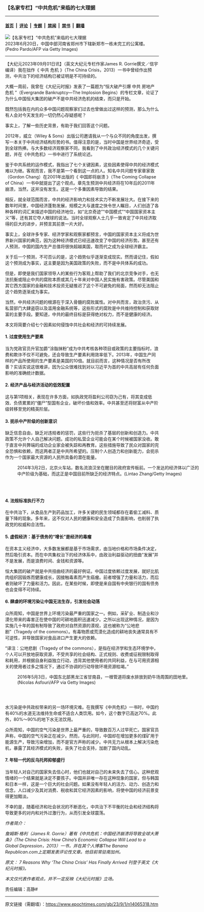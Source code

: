 ### 【名家专栏】“中共危机”来临的七大理据

---

#### [首页](../../../..?n14065318) &nbsp;|&nbsp; [评论](../../../../../epoch-comment?n14065318) &nbsp;|&nbsp; [专题](../../../../../epoch-special?n14065318) &nbsp;|&nbsp; [禁闻](../../../../../epoch-news?n14065318) &nbsp;|&nbsp; [禁书](../../../../../books?n14065318) &nbsp;|&nbsp; [翻墙](https://github.com/gfw-breaker/nogfw/blob/master/README.md?n14065318)


<div><img alt="【名家专栏】“中共危机”来临的七大理据" class="attachment-djy_600_400 size-djy_600_400 wp-post-image" src="https://i.epochtimes.com/assets/uploads/2023/09/id14065326-China-870x522-600x400.jpg"/>
<div class="caption">
 2023年6月20日，中国中部河南省郑州市下辖新郑市一栋未完工的公寓楼。(Pedro Pardo/AFP via Getty Images)
</div></div><hr/><div class="post_content" id="artbody" itemprop="articleBody">
 <!-- article content begin -->
 <p>
  【大纪元2023年09月01日讯】（英文大纪元专栏作家James R. Gorrie撰文／信宇编译）我在拙作《
  <ok href="https://www.epochtimes.com/gb/tag/%E4%B8%AD%E5%85%B1.html">
   中共
  </ok>
  <ok href="https://www.epochtimes.com/gb/tag/%E5%8D%B1%E6%9C%BA.html">
   危机
  </ok>
  》（The China Crisis，2013）一书中曾经作出预测，中共治下的经济结构已被证明是不可持续的。
 </p>
 <p>
  大概一周前，我曾在《大纪元时报》发表了一篇题为“恒大破产引爆
  <ok href="https://www.epochtimes.com/gb/tag/%E4%B8%AD%E5%85%B1.html">
   中共
  </ok>
  房地产
  <ok href="https://www.epochtimes.com/gb/tag/%E5%8D%B1%E6%9C%BA.html">
   危机
  </ok>
  ”（Evergrande Bankruptcy—The Implosion Begins）的专栏文章，论证了为什么中国恒大集团的破产不是中共经济危机的结束，而只是开始。
 </p>
 <p>
  既然包括我在内的众多中国问题观察家们过去也曾做出过这样的预测，那么为什么有人会对今天发生的一切仍然心存疑惑呢？
 </p>
 <p>
  事实上，了解一些历史背景，有助于我们回答这个问题。
 </p>
 <p>
  2012年，威立（Wiley &amp; Sons）出版公司邀请我从一个与众不同的角度出发，撰写一本关于中共经济结构形势的书。值得注意的是，当时中国是世界经济奇迹，受到全球热捧。与大多数经济观察家不同，我看到了中共政治经济模式的几个关键问题，并在《中共危机》一书中进行了系统论述。
 </p>
 <p>
  鉴于中共系统的运作模式，我指出了七个关键因素，这些因素使得中共的经济模式难以为继。客观而言，我不是第一个看到这一点的人。知名中共问题专家章家敦（Gordon Chang）在2001年出版的《
  <span class="mw-page-title-main">
   中国即将崩溃
  </span>
  》（The Coming Collapse of China）一书中就提出了这个观点。章先生预测中共经济将在10年后的2011年崩溃，当然，这并没有发生。这是一个多重因素导致的结果。
 </p>
 <p>
  相反，就全球范围而言，中共的经济影响力和技术实力不断发展壮大。在接下来的数年时间里，中国经济蓬勃发展，规模之大与速度之快令世人瞩目，人们创造了各种各样的词汇来描述中国的经济地位，如“北京奇迹”“中国模式”“中国国家资本主义”等，还有其它夺人眼球的说法。当时全球观察人士几乎一致肯定了中共经济取得的巨大的进步，并预言其前景一片大好。
 </p>
 <p>
  事实上，全球许多专家、经济学家和观察家都预言，中国的国家资本主义将成为世界新兴国家的典范，因为这种经济模式已经迅速改变了中国的经济形势。甚至还有人预测，中国的国内生产总值将很快超越美国，取而代之成为全球经济霸主。
 </p>
 <p>
  关于后一个预测，不可否认的是，这个趋势似乎逐渐变成现实。然而请记住，假如这个预测成为事实，这主要是因为美国政策的失败，而不是中共体系的成功。
 </p>
 <p>
  但是，即使是我们国家领导人的某些行为客观上帮助了我们的北京竞争对手，也无法抗衡或阻止中共的腐败本质或其几十年来对中国人民实施有害政策。尽管美国和其它西方国家的金融和技术投资无疑推迟了这个不可避免的局面，然而却无法阻止这个趋势逐渐成为事实。
 </p>
 <p>
  当然，中共经济问题的根源在于深入骨髓的腐败属性。对中共而言，政治贪污、从私营部门大肆盗窃以及滥用金融系统等，这些形式的腐败是中共维持控制和获取财富的主要手段。要知道，中共的最终目标是获得绝对权力，而不是健康的经济。
 </p>
 <p>
  本文将简要介绍七个因素如何侵蚀中共社会和经济的可持续发展。
 </p>
 <h4>
  1. 过度使用生产要素
 </h4>
 <p>
  当为党政官员升官加爵“涂脂抹粉”成为中共考核各种项目或政策的主要指标时，浪费和欺诈不仅不可避免，还会导致生产要素利用效率低下。2013年，中国生产同样的产品所使用的生产要素是美国的10倍。就目前而言，这种情况是否有所改善？实话实说这很难讲，因为公众很难找到对以习近平为首的中共高层有任何负面影响的准确统计数据。
 </p>
 <h4>
  2. 经济产品与经济活动的低效配置
 </h4>
 <p>
  这与第1项相关，表现在许多方面，如执政党将盈利公司窃为己有，将其变成低效、负债累累的“僵尸”型国有企业，破坏价值和效率。中共甚至还将财富从中产阶级转移至党的精英阶层。
 </p>
 <h4>
  3. 扼杀中产阶级的创新意识
 </h4>
 <p>
  缺乏信息自由，缺乏对违规者的惩罚，这些行为扼杀了基层的创新和创造力。中共政策不允许个人自己解决问题。成功的私营企业可能会在某个时候被国家没收。敢于直言中共弊端的成功企业家会被失踪和再教育。这些措施导致了民众对国家的完全恐惧和依赖，而这两者正是中共所希望的。压制个人创造力和创新能力，会扼杀作为一个国家最大资源的人民所具备的潜在能量。
 </p>
 <figure aria-describedby="caption-attachment-14065328" class="wp-caption aligncenter" id="attachment_14065328" style="width: 600px">
  <ok href=" https://i.epochtimes.com/assets/uploads/2023/09/id14065328-GettyImages-476088475-1200x800-600x400.jpg" rel="noreferrer noopener" target="_blank">
   <img alt="" class="size-large wp-image-14065328" src="https://i.epochtimes.com/assets/uploads/2023/09/id14065328-GettyImages-476088475-1200x800-600x400.jpg"/>
  </ok>
  <br/><figcaption class="wp-caption-text" id="caption-attachment-14065328">
   2014年3月2日，北京火车站，数名流浪汉坐在醒目的政府宣传板前。一个发达的经济体以广泛的中产阶级为基础，而这正是中国目前所缺乏的经济特点。(Lintao Zhang/Getty Images)
  </figcaption><br/>
 </figure><br/>
 <h4>
  4. 法规标准执行不力
 </h4>
 <p>
  在中共治下，从食品生产到药品加工，许多关键的民生领域都存在着偷工减料、质量下降的现象。多年来，这不仅对人民的健康和安全造成了负面影响，也削弱了执政党的权威和合法性。
 </p>
 <h4>
  5. 虚假经济：基于债务的“增长”是经济的毒瘤
 </h4>
 <p>
  在资本主义经济中，大多数发展都是基于市场需求，由当地价格和市场条件决定，然后吸引资本。而在中共集权治下的经济体系中，由政治利益驱动的扭曲“发展”并不是发展，而是浪费时间、金钱和资源等。
 </p>
 <p>
  恒大集团的破产就是中共扭曲经济的最好例证。中国过度依赖过度发展，就好比肌肉组织因锻炼而健康成长，因接触毒素而产生癌瘤。前者增强了力量和活力，而后者则破坏了力量和活力。因此，在某些时候，即使是来自国有中央银行的国有债务也会变得不可持续。
 </p>
 <h4>
  6. 肆虐的环境污染让中国无法生存，引发社会动荡
 </h4>
 <p>
  众所周知，中国是世界上环境污染最严重的国家之一。例如，采矿业、制造业和沙漠化带来的毒害正在使中国的可耕地面积迅速减少。之所以出现这种情况，是因为实施几十年的国有制导致了政府对自然资源的漠视，这也被称为“公地悲剧”（Tragedy of the commons）。有毒物质或荒漠化造成的耕地丧失通常具有不可逆性，并导致国家对食品进口产生更大的依赖。
 </p>
 <p>
  “译注：公地悲剧（Tragedy of the commons），是指在经济学和生态环境学中，个人可以开放地获取资源，不受共享的社会结构、正式规则、收费或征税限制取得和耗用，并根据自身利益独立行动，违背其他使用者的共同利益，在与可用资源相关的使用者过多之情况下，通过不协调的行动导致环境资源枯竭。”
 </p>
 <figure aria-describedby="caption-attachment-14065330" class="wp-caption aligncenter" id="attachment_14065330" style="width: 600px">
  <ok href=" https://i.epochtimes.com/assets/uploads/2023/09/id14065330-china-farm-pollution-1200x799-600x400.jpg" rel="noreferrer noopener" target="_blank">
   <img alt="" class="size-large wp-image-14065330" src="https://i.epochtimes.com/assets/uploads/2023/09/id14065330-china-farm-pollution-1200x799-600x400.jpg"/>
  </ok>
  <br/><figcaption class="wp-caption-text" id="caption-attachment-14065330">
   2016年5月3日，中国东北部黑龙江省甘南县，一根管道将废水排放到奶牛场周围的田地里。(Nicolas Asfouri/AFP via Getty Images)
  </figcaption><br/>
 </figure><br/>
 <p>
  水污染是中共政权带来的另一场环境灾难。在我撰写《中共危机》一书时，中国约有40%的水道无法维持生命或不适合人类饮用。如今，这个数字已高达70%。此外，80%～90%的地下水无法饮用。
 </p>
 <p>
  众所周知，中国的空气污染是世界上最严重的，导致数百万人过早死亡。国家官员声称，中国的空气污染正在减少。然而，与此同时，中国却在增加更多的煤矿用于能源生产，导致污染增加，而不是官方声称的减少。中共无力从根本上解决污染危机，暴露了其经济模式的失败，丧失了社会支持，加剧了国内动乱。
 </p>
 <h4>
  7. 年轻一代的反乌托邦抑郁盛行
 </h4>
 <p>
  当年轻人对自己的国家失去信心时，他们也就对自己的未来失去了信心。这种悲观情绪的一个结果就是决定不要孩子。中国并非唯一存在这种现象的国家，但与韩国和日本一样，这是一个巨大的社会问题。如果没有年轻人的活力、动力、创造力和信念，人口减少及其对消费、税收和其它经济因素的影响，将使中国的经济前景变得更加黯淡。
 </p>
 <p>
  不幸的是，随着经济和社会状况的不断恶化，中共治下不平衡的社会和经济结构将导致更多的对内和对外过激行为，从而引发全球震荡。
 </p>
 <p>
  <em>
   作者简介：
  </em>
 </p>
 <p>
  <em>
   詹姆斯·格利（James R. Gorrie）著有《中共危机：中国经济崩溃将导致全球大萧条》（The China Crisis: How China’s Economic Collapse Will Lead to a Global Depression，2013）一书，并在其个人博客The Banana Republican.com上定期发表评论性文章。他目前常驻南加州。
  </em>
 </p>
 <p>
  <em>
   原文：
   <ok href="https://www.theepochtimes.com/opinion/7-reasons-why-the-china-crisis-has-finally-arrived-5478822">
    7 Reasons Why ‘The China Crisis’ Has Finally Arrived
   </ok>
   刊登于英文《大纪元时报》。
  </em>
 </p>
 <p>
  <em>
   本文仅代表作者观点，并不一定反映《大纪元时报》立场。
  </em>
 </p>
 <p>
  责任编辑：高静#
 </p>
 <!-- article content end -->
 <div id="below_article_ad">
 </div>
</div>


---

原文链接（需翻墙）：https://www.epochtimes.com/gb/23/9/1/n14065318.htm